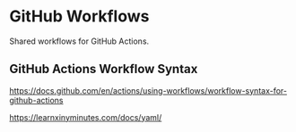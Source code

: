 # GitHub Workflows

Shared workflows for GitHub Actions.

## GitHub Actions Workflow Syntax

https://docs.github.com/en/actions/using-workflows/workflow-syntax-for-github-actions

https://learnxinyminutes.com/docs/yaml/
